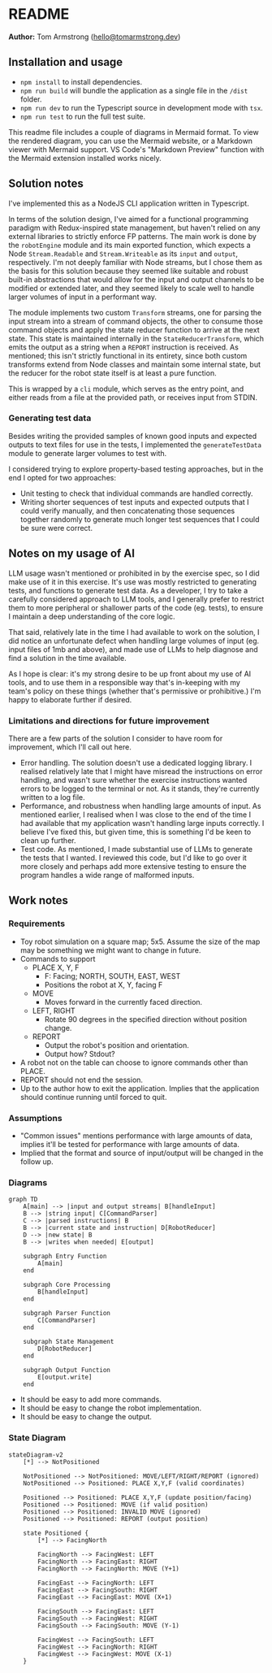 # README

**Author:** Tom Armstrong (hello@tomarmstrong.dev)

## Installation and usage
- `npm install` to install dependencies.
- `npm run build` will bundle the application as a single file in the `/dist` folder.
- `npm run dev` to run the Typescript source in development mode with `tsx`.
- `npm run test` to run the full test suite.

This readme file includes a couple of diagrams in Mermaid format. To view the rendered diagram, you can use the Mermaid website, or a Markdown viewer with Mermaid support. VS Code's "Markdown Preview" function with the Mermaid extension installed works nicely.

## Solution notes

I've implemented this as a NodeJS CLI application written in Typescript.

In terms of the solution design, I've aimed for a functional programming paradigm with Redux-inspired state management, but haven't relied on any external libraries to strictly enforce FP patterns. The main work is done by the `robotEngine` module and its main exported function, which expects a Node `Stream.Readable` and `Stream.Writeable` as its `input` and `output`, respectively. I'm not deeply familiar with Node streams, but I chose them as the basis for this solution because they seemed like suitable and robust built-in abstractions that would allow for the input and output channels to be modified or extended later, and they seemed likely to scale well to handle larger volumes of input in a performant way.

The module implements two custom `Transform` streams, one for parsing the input stream into a stream of command objects, the other to consume those command objects and apply the state reducer function to arrive at the next state. This state is maintained internally in the `StateReducerTransform`, which emits the output as a string when a `REPORT` instruction is received. As mentioned; this isn't strictly functional in its entirety, since both custom transforms extend from Node classes and maintain some internal state, but the reducer for the robot state itself is at least a pure function.

This is wrapped by a `cli` module, which serves as the entry point, and either reads from a file at the provided path, or receives input from STDIN.

### Generating test data

Besides writing the provided samples of known good inputs and expected outputs to text files for use in the tests, I implemented the `generateTestData` module to generate larger volumes to test with.

I considered trying to explore property-based testing approaches, but in the end I opted for two approaches:
- Unit testing to check that individual commands are handled correctly.
- Writing shorter sequences of test inputs and expected outputs that I could verify manually, and then concatenating those sequences together randomly to generate much longer test sequences that I could be sure were correct.

## Notes on my usage of AI

LLM usage wasn't mentioned or prohibited in by the exercise spec, so I did make use of it in this exercise. 
It's use was mostly restricted to generating tests, and functions to generate test data. As a developer, I try to take a carefully considered approach to LLM tools, and I generally prefer to restrict them to more peripheral or shallower parts of the code (eg. tests), to ensure I maintain a deep understanding of the core logic.

That said, relatively late in the time I had available to work on the solution, I did notice an unfortunate defect when handling large volumes of input (eg. input files of 1mb and above), and made use of LLMs to help diagnose and find a solution in the time available.

As I hope is clear: it's my strong desire to be up front about my use of AI tools, and to use them in a responsible way that's in-keeping with my team's policy on these things (whether that's permissive or prohibitive.) I'm happy to elaborate further if desired.

### Limitations and directions for future improvement

There are a few parts of the solution I consider to have room for improvement, which I'll call out here.

- Error handling. The solution doesn't use a dedicated logging library. I realised relatively late that I might have misread the instructions on error handling, and wasn't sure whether the exercise instructions wanted errors to be logged to the terminal or not. As it stands, they're currently written to a log file.
- Performance, and robustness when handling large amounts of input. As mentioned earlier, I realised when I was close to the end of the time I had available that my application wasn't handling large inputs correctly. I believe I've fixed this, but given time, this is something I'd be keen to clean up further.
- Test code. As mentioned, I made substantial use of LLMs to generate the tests that I wanted. I reviewed this code, but I'd like to go over it more closely and perhaps add more extensive testing to ensure the program handles a wide range of malformed inputs.

## Work notes
### Requirements
- Toy robot simulation on a square map; 5x5. Assume the size of the map may be something we might want to change in future.
- Commands to support
  - PLACE X, Y, F
    - F: Facing; NORTH, SOUTH, EAST, WEST
    - Positions the robot at X, Y, facing F
  - MOVE
    - Moves forward in the currently faced direction.
  - LEFT, RIGHT
    - Rotate 90 degrees in the specified direction without position change.
  - REPORT
    - Output the robot's position and orientation.
    - Output how? Stdout?
- A robot not on the table can choose to ignore commands other than PLACE.
- REPORT should not end the session.
- Up to the author how to exit the application. Implies that the application should continue running until forced to quit.
### Assumptions
- "Common issues" mentions performance with large amounts of data, implies it'll be tested for performance with large amounts of data.
- Implied that the format and source of input/output will be changed in the follow up.
### Diagrams
```mermaid
graph TD
    A[main] --> |input and output streams| B[handleInput]
    B --> |string input| C[CommandParser]
    C --> |parsed instructions| B
    B --> |current state and instruction| D[RobotReducer]
    D --> |new state| B
    B --> |writes when needed| E[output]
    
    subgraph Entry Function
        A[main]
    end
    
    subgraph Core Processing
        B[handleInput]
    end
    
    subgraph Parser Function
        C[CommandParser]
    end
    
    subgraph State Management
        D[RobotReducer]
    end
    
    subgraph Output Function
        E[output.write]
    end
```
- It should be easy to add more commands.
- It should be easy to change the robot implementation.
- It should be easy to change the output.

### State Diagram
```mermaid
stateDiagram-v2
    [*] --> NotPositioned
    
    NotPositioned --> NotPositioned: MOVE/LEFT/RIGHT/REPORT (ignored)
    NotPositioned --> Positioned: PLACE X,Y,F (valid coordinates)
    
    Positioned --> Positioned: PLACE X,Y,F (update position/facing)
    Positioned --> Positioned: MOVE (if valid position)
    Positioned --> Positioned: INVALID MOVE (ignored)
    Positioned --> Positioned: REPORT (output position)
    
    state Positioned {
        [*] --> FacingNorth
        
        FacingNorth --> FacingWest: LEFT
        FacingNorth --> FacingEast: RIGHT
        FacingNorth --> FacingNorth: MOVE (Y+1)
        
        FacingEast --> FacingNorth: LEFT
        FacingEast --> FacingSouth: RIGHT
        FacingEast --> FacingEast: MOVE (X+1)
        
        FacingSouth --> FacingEast: LEFT
        FacingSouth --> FacingWest: RIGHT
        FacingSouth --> FacingSouth: MOVE (Y-1)
        
        FacingWest --> FacingSouth: LEFT
        FacingWest --> FacingNorth: RIGHT
        FacingWest --> FacingWest: MOVE (X-1)
    }
```
